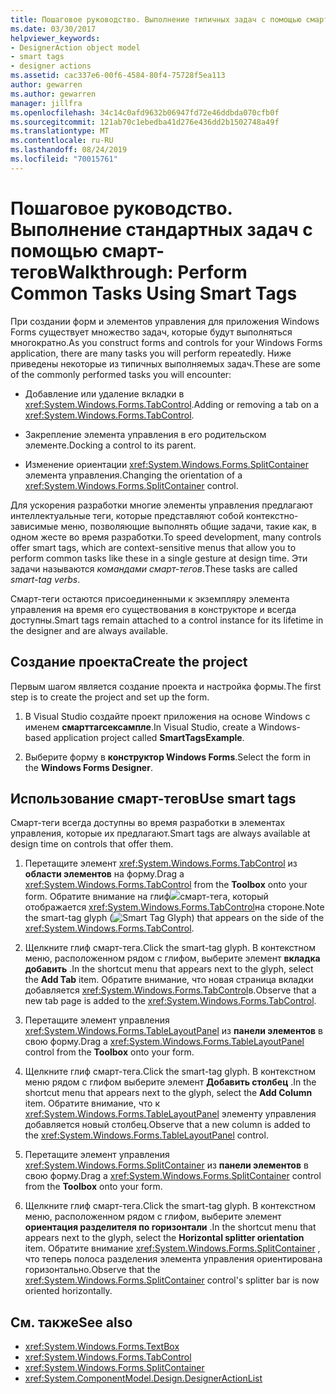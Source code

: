 ```yaml
---
title: Пошаговое руководство. Выполнение типичных задач с помощью смарт-тегов в элементах управления Windows Forms
ms.date: 03/30/2017
helpviewer_keywords:
- DesignerAction object model
- smart tags
- designer actions
ms.assetid: cac337e6-00f6-4584-80f4-75728f5ea113
author: gewarren
ms.author: gewarren
manager: jillfra
ms.openlocfilehash: 34c14c0afd9632b06947fd72e46ddbda070cfb0f
ms.sourcegitcommit: 121ab70c1ebedba41d276e436dd2b1502748a49f
ms.translationtype: MT
ms.contentlocale: ru-RU
ms.lasthandoff: 08/24/2019
ms.locfileid: "70015761"
---
```

# <a name="walkthrough-perform-common-tasks-using-smart-tags"></a><span data-ttu-id="c7f38-102">Пошаговое руководство. Выполнение стандартных задач с помощью смарт-тегов</span><span class="sxs-lookup"><span data-stu-id="c7f38-102">Walkthrough: Perform Common Tasks Using Smart Tags</span></span>

<span data-ttu-id="c7f38-103">При создании форм и элементов управления для приложения Windows Forms существует множество задач, которые будут выполняться многократно.</span><span class="sxs-lookup"><span data-stu-id="c7f38-103">As you construct forms and controls for your Windows Forms application, there are many tasks you will perform repeatedly.</span></span> <span data-ttu-id="c7f38-104">Ниже приведены некоторые из типичных выполняемых задач.</span><span class="sxs-lookup"><span data-stu-id="c7f38-104">These are some of the commonly performed tasks you will encounter:</span></span>

- <span data-ttu-id="c7f38-105">Добавление или удаление вкладки в <xref:System.Windows.Forms.TabControl>.</span><span class="sxs-lookup"><span data-stu-id="c7f38-105">Adding or removing a tab on a <xref:System.Windows.Forms.TabControl>.</span></span>

- <span data-ttu-id="c7f38-106">Закрепление элемента управления в его родительском элементе.</span><span class="sxs-lookup"><span data-stu-id="c7f38-106">Docking a control to its parent.</span></span>

- <span data-ttu-id="c7f38-107">Изменение ориентации <xref:System.Windows.Forms.SplitContainer> элемента управления.</span><span class="sxs-lookup"><span data-stu-id="c7f38-107">Changing the orientation of a <xref:System.Windows.Forms.SplitContainer> control.</span></span>

<span data-ttu-id="c7f38-108">Для ускорения разработки многие элементы управления предлагают интеллектуальные теги, которые представляют собой контекстно-зависимые меню, позволяющие выполнять общие задачи, такие как, в одном жесте во время разработки.</span><span class="sxs-lookup"><span data-stu-id="c7f38-108">To speed development, many controls offer smart tags, which are context-sensitive menus that allow you to perform common tasks like these in a single gesture at design time.</span></span> <span data-ttu-id="c7f38-109">Эти задачи называются *командами смарт-тегов*.</span><span class="sxs-lookup"><span data-stu-id="c7f38-109">These tasks are called *smart-tag verbs*.</span></span>

<span data-ttu-id="c7f38-110">Смарт-теги остаются присоединенными к экземпляру элемента управления на время его существования в конструкторе и всегда доступны.</span><span class="sxs-lookup"><span data-stu-id="c7f38-110">Smart tags remain attached to a control instance for its lifetime in the designer and are always available.</span></span>

## <a name="create-the-project"></a><span data-ttu-id="c7f38-111">Создание проекта</span><span class="sxs-lookup"><span data-stu-id="c7f38-111">Create the project</span></span>

<span data-ttu-id="c7f38-112">Первым шагом является создание проекта и настройка формы.</span><span class="sxs-lookup"><span data-stu-id="c7f38-112">The first step is to create the project and set up the form.</span></span>

1. <span data-ttu-id="c7f38-113">В Visual Studio создайте проект приложения на основе Windows с именем **смарттагсексампле**.</span><span class="sxs-lookup"><span data-stu-id="c7f38-113">In Visual Studio, create a Windows-based application project called **SmartTagsExample**.</span></span>

2. <span data-ttu-id="c7f38-114">Выберите форму в **конструктор Windows Forms**.</span><span class="sxs-lookup"><span data-stu-id="c7f38-114">Select the form in the **Windows Forms Designer**.</span></span>

## <a name="use-smart-tags"></a><span data-ttu-id="c7f38-115">Использование смарт-тегов</span><span class="sxs-lookup"><span data-stu-id="c7f38-115">Use smart tags</span></span>

<span data-ttu-id="c7f38-116">Смарт-теги всегда доступны во время разработки в элементах управления, которые их предлагают.</span><span class="sxs-lookup"><span data-stu-id="c7f38-116">Smart tags are always available at design time on controls that offer them.</span></span>

1. <span data-ttu-id="c7f38-117">Перетащите элемент <xref:System.Windows.Forms.TabControl> из **области элементов** на форму.</span><span class="sxs-lookup"><span data-stu-id="c7f38-117">Drag a <xref:System.Windows.Forms.TabControl> from the **Toolbox** onto your form.</span></span> <span data-ttu-id="c7f38-118">Обратите внимание на глиф![](./media/vs-winformsmttagglyph.gif)смарт-тега, который отображается <xref:System.Windows.Forms.TabControl>на стороне.</span><span class="sxs-lookup"><span data-stu-id="c7f38-118">Note the smart-tag glyph (![Smart Tag Glyph](./media/vs-winformsmttagglyph.gif)) that appears on the side of the <xref:System.Windows.Forms.TabControl>.</span></span>

2. <span data-ttu-id="c7f38-119">Щелкните глиф смарт-тега.</span><span class="sxs-lookup"><span data-stu-id="c7f38-119">Click the smart-tag glyph.</span></span> <span data-ttu-id="c7f38-120">В контекстном меню, расположенном рядом с глифом, выберите элемент **вкладка добавить** .</span><span class="sxs-lookup"><span data-stu-id="c7f38-120">In the shortcut menu that appears next to the glyph, select the **Add Tab** item.</span></span> <span data-ttu-id="c7f38-121">Обратите внимание, что новая страница вкладки добавляется <xref:System.Windows.Forms.TabControl>в.</span><span class="sxs-lookup"><span data-stu-id="c7f38-121">Observe that a new tab page is added to the <xref:System.Windows.Forms.TabControl>.</span></span>

3. <span data-ttu-id="c7f38-122">Перетащите элемент управления <xref:System.Windows.Forms.TableLayoutPanel> из **панели элементов** в свою форму.</span><span class="sxs-lookup"><span data-stu-id="c7f38-122">Drag a <xref:System.Windows.Forms.TableLayoutPanel> control from the **Toolbox** onto your form.</span></span>

4. <span data-ttu-id="c7f38-123">Щелкните глиф смарт-тега.</span><span class="sxs-lookup"><span data-stu-id="c7f38-123">Click the smart-tag glyph.</span></span> <span data-ttu-id="c7f38-124">В контекстном меню рядом с глифом выберите элемент **Добавить столбец** .</span><span class="sxs-lookup"><span data-stu-id="c7f38-124">In the shortcut menu that appears next to the glyph, select the **Add Column** item.</span></span> <span data-ttu-id="c7f38-125">Обратите внимание, что к <xref:System.Windows.Forms.TableLayoutPanel> элементу управления добавляется новый столбец.</span><span class="sxs-lookup"><span data-stu-id="c7f38-125">Observe that a new column is added to the <xref:System.Windows.Forms.TableLayoutPanel> control.</span></span>

5. <span data-ttu-id="c7f38-126">Перетащите элемент управления <xref:System.Windows.Forms.SplitContainer> из **панели элементов** в свою форму.</span><span class="sxs-lookup"><span data-stu-id="c7f38-126">Drag a <xref:System.Windows.Forms.SplitContainer> control from the **Toolbox** onto your form.</span></span>

6. <span data-ttu-id="c7f38-127">Щелкните глиф смарт-тега.</span><span class="sxs-lookup"><span data-stu-id="c7f38-127">Click the smart-tag glyph.</span></span> <span data-ttu-id="c7f38-128">В контекстном меню, расположенном рядом с глифом, выберите элемент **ориентация разделителя по горизонтали** .</span><span class="sxs-lookup"><span data-stu-id="c7f38-128">In the shortcut menu that appears next to the glyph, select the **Horizontal splitter orientation** item.</span></span> <span data-ttu-id="c7f38-129">Обратите внимание <xref:System.Windows.Forms.SplitContainer> , что теперь полоса разделения элемента управления ориентирована горизонтально.</span><span class="sxs-lookup"><span data-stu-id="c7f38-129">Observe that the <xref:System.Windows.Forms.SplitContainer> control's splitter bar is now oriented horizontally.</span></span>

## <a name="see-also"></a><span data-ttu-id="c7f38-130">См. также</span><span class="sxs-lookup"><span data-stu-id="c7f38-130">See also</span></span>

- <xref:System.Windows.Forms.TextBox>
- <xref:System.Windows.Forms.TabControl>
- <xref:System.Windows.Forms.SplitContainer>
- <xref:System.ComponentModel.Design.DesignerActionList>
